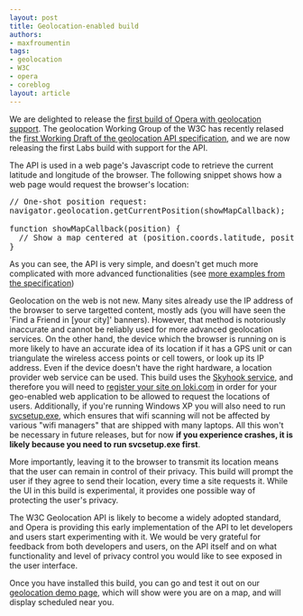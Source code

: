 ```yaml
---
layout: post
title: Geolocation-enabled build
authors:
- maxfroumentin
tags:
- geolocation
- W3C
- opera
- coreblog
layout: article
---
```

<p>We are delighted to release the <a href="http://snapshot.opera.com/windows/opera_wingogi_geo.zip">first build of Opera with geolocation support</a>.  The geolocation Working Group of the W3C has recently relased the <a href="http://www.w3.org/TR/2008/WD-geolocation-API-20081222/">first Working Draft of the geolocation API specification</a>, and we are now releasing the first Labs build with support for the API.</p>

<p>The API is used in a web page&#39;s Javascript code to retrieve the current latitude and longitude of the browser. The following snippet shows how a web page would request the browser&#39;s location:</p>

<pre>// One-shot position request:
navigator.geolocation.getCurrentPosition(showMapCallback);

function showMapCallback(position) {
  // Show a map centered at (position.coords.latitude, position.coords.longitude).
}</pre>

<p>As you can see, the API is very simple, and doesn&#39;t get much more complicated with more advanced functionalities (see <a href="http://www.w3.org/TR/2008/WD-geolocation-API-20081222/#introduction">more examples from the specification</a>)</p>

<p>Geolocation on the web is not new. Many sites already use the IP address of the browser to serve targetted content, mostly ads (you will have seen the &#39;Find a Friend in [your city]&#39; banners). However, that method is notoriously inaccurate and cannot be reliably used for more advanced geolocation services. On the other hand, the device which the browser is running on is more likely to have an accurate idea of its location if it has a GPS unit or can triangulate the wireless access points or cell towers, or look up its IP address. Even if the device doesn&#39;t have the right hardware, a location provider web service can be used. This build uses the <a href="http://www.skyhookwireless.com/developers/sdk.php">Skyhook service</a>, and therefore you will need to <a href="http://loki.com/">register your site on loki.com</a> in order for your geo-enabled web application to be allowed to request the locations of users. Additionally, if you&#39;re running Windows XP you will also need to run <a href="http://snapshot.opera.com/windows/svcsetup.exe">svcsetup.exe</a>, which ensures that wifi scanning will not be affected by various &quot;wifi managers&quot; that are shipped with many laptops. All this won&#39;t be necessary in future releases, but for now <b>if you experience crashes, it is likely because you need to run svcsetup.exe first</b>.</p>

<p>More importantly, leaving it to the browser to transmit its location means that the user can remain in control of their privacy. This build will prompt the user if they agree to send their location, every time a site requests it. While the UI in this build is experimental, it provides one possible way of protecting the user&#39;s privacy.</p>

<p>The W3C Geolocation API is likely to become a widely adopted standard, and Opera is providing this early implementation of the API to let developers and users start experimenting with it. We would be very grateful for feedback from both developers and users, on the API itself and on what functionality and level of privacy control you would like to see exposed in the user interface.</p>

<p>Once you have installed this build, you can go and test it out on our <a href="http://people.opera.com/~maxfro/demos/geo/">geolocation demo page</a>,  which will show were you are on a map, and will display scheduled near you.</p>
